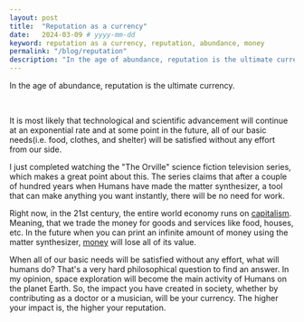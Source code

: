 ```yaml
---
layout: post
title:  "Reputation as a currency"
date:   2024-03-09 # yyyy-mm-dd
keyword: reputation as a currency, reputation, abundance, money
permalink: "/blog/reputation"
description: "In the age of abundance, reputation is the ultimate currency."
---
```


In the age of abundance, reputation is the ultimate currency.

<br/>

It is most likely that technological and scientific advancement will continue at an exponential rate and at some point in the future, all of our basic needs(i.e. food, clothes, and shelter) will be satisfied without any effort from our side.

I just completed watching the "The Orville" science fiction television series, which makes a great point about this. The series claims that after a couple of hundred years when Humans have made the matter synthesizer, a tool that can make anything you want instantly, there will be no need for work.

Right now, in the 21st century, the entire world economy runs on <a href="https://prashantkikani.com/blog/capitalism" target="_blank">capitalism</a>. Meaning, that we trade the money for goods and services like food, houses, etc. In the future when you can print an infinite amount of money using the matter synthesizer, <a href="https://prashantkikani.com/blog/money" target="_blank">money</a> will lose all of its value.

When all of our basic needs will be satisfied without any effort, what will humans do? That's a very hard philosophical question to find an answer. In my opinion, space exploration will become the main activity of Humans on the planet Earth. So, the impact you have created in society, whether by contributing as a doctor or a musician, will be your currency. The higher your impact is, the higher your reputation.


